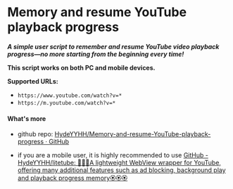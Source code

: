 # Memory and resume YouTube playback progress



***A simple user script to remember and resume YouTube video playback progress—no more starting from the beginning every time!***

**This script works on both PC and mobile devices.**



**Supported URLs:**

* `https://www.youtube.com/watch?v=*`
* `https://m.youtube.com/watch?v=*`



#### What's more

- github repo:  [HydeYYHH/Memory-and-resume-YouTube-playback-progress · GitHub](https://github.com/HydeYYHH/Memory-and-resume-YouTube-playback-progress)

- if you are a mobile user, it is highly recommended to use [GitHub - HydeYYHH/litetube: 🍃🍃🍃A lightweight WebView wrapper for YouTube, offering many additional features such as ad blocking, background play and playback progress memory🏵️🏵️🏵️](https://github.com/HydeYYHH/litetube)
  
  


